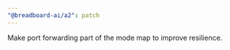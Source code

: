 ```yaml
---
"@breadboard-ai/a2": patch
---
```


Make port forwarding part of the mode map to improve resilience.
